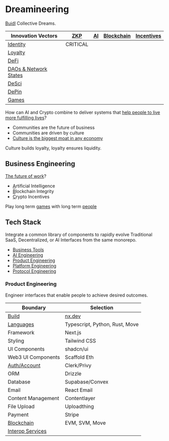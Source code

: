 # Dreamineering

[Buidl](https://mm.dreamineering.com/docs/buidl) Collective Dreams.

| Innovation Vectors | [ZKP](https://mm.dreamineering.com/docs/engineering/blockchain-engineering/blockchain-concepts/cryptography/zero-knowledge) | [AI](https://mm.dreamineering.com/docs/ai)  | [Blockchain](https://mm.dreamineering.com/docs/crypto/web3-principles) | [Incentives](https://mm.dreamineering.com/docs/crypto) |
| --------- | --- | --- | ---------- | ---------- |
| [Identity](https://mm.dreamineering.com/docs/crypto/web3-principles/web3-principle-identity)  | CRITICAL    |     |            |            |
| [Loyalty](https://mm.dreamineering.com/docs/business/cost-centres/value-exchange/marketing/)  |     |     |            |            |
| [DeFi](https://mm.dreamineering.com/docs/crypto/investing/crypto-assets/)      |     |     |            |            |
| [DAOs & Network States](https://mm.dreamineering.com/docs/people/networks/network-states/)      |     |     |            |            |
| [DeSci](https://mm.dreamineering.com/docs/engineering/science/#desci)     |     |     |            |            |
| [DePin](https://mm.dreamineering.com/docs/engineering/depin-engineering/)     |     |     |            |            |
| [Games](https://mm.dreamineering.com/docs/games)     |     |     |            |            |

How can AI and Crypto combine to deliver systems that [help people to live more fulfilling lives](https://mm.dreamineering.com/docs/people/fulfillment/)?

- Communities are the future of business 
- Communities are driven by culture
- [Culture is the biggest moat in any economy](https://mm.dreamineering.com/docs/decisions/value-system/intangibles/value-memes/)

Culture builds loyalty, loyalty ensures liquidity.

## Business Engineering

[The future of work](https://mm.dreamineering.com/docs/work/)?

- [A](https://mm.dreamineering.com/docs/ai)rtificial Intelligence
- [B](https://mm.dreamineering.com/docs/engineering/blockchain-engineering/)lockchain Integrity
- [C](https://mm.dreamineering.com/docs/crypto)rypto Incentives

Play long term [games](https://mm.dreamineering.com/docs/games/) with long term [people](https://mm.dreamineering.com/docs/people)

## Tech Stack

Integrate a common library of components to rapidly evolve Traditional SaaS, Decentralized, or AI Interfaces from the same monorepo.

- [Business Tools](https://mm.dreamineering.com/docs/business/business-software/)
- [AI Engineering](https://mm.dreamineering.com/docs/ai)
- [Product Engineering](https://mm.dreamineering.com/docs/engineering/software-stack/products/)
- [Platform Engineering](https://mm.dreamineering.com/docs/engineering/software-stack/platform/)
- [Protocol Engineering](https://mm.dreamineering.com/docs/engineering/software-stack/onchain-protocols/)

### Product Engineering

Engineer interfaces that enable people to achieve desired outcomes.

| Boundary | Selection |
|---|--|
| [Build](https://mm.dreamineering.com/docs/engineering/software-stack/developer-tools/monorepo-build-tools/) |[nx.dev](https://nx.dev/concepts/mental-model) |
| [Languages](https://mm.dreamineering.com/docs/work/engineering-roles/capability-coder/software-languages/) | Typescript, Python, Rust, Move  |
| Framework | Next.js |
| Styling | Tailwind CSS |
| UI Components | shadcn/ui |
| Web3 UI Components | Scaffold Eth |
| [Auth/Account](https://mm.dreamineering.com/docs/engineering/software-stack/platform/identity-security/) | Clerk/Privy |
| ORM | Drizzle |
| Database | Supabase/Convex |
| Email | React Email |
| Content Management | Contentlayer |
| File Upload | Uploadthing |
| Payment | Stripe |
| [Blockchain](https://mm.dreamineering.com/docs/engineering/software-stack/onchain-protocols/blockchain-stack-decisions/) | EVM, SVM, Move |
| [Interop Services](https://mm.dreamineering.com/docs/crypto/investing/crypto-assets/tokens-interop-services/) |  |


